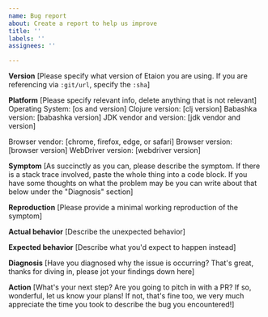```yaml
---
name: Bug report
about: Create a report to help us improve
title: ''
labels: ''
assignees: ''

---
```


**Version**
[Please specify what version of Etaion you are using.  If you are referencing via `:git/url`, specify the `:sha`]

**Platform**
[Please specify relevant info, delete anything that is not relevant]
Operating System: [os and version]
Clojure version: [clj version]
Babashka version: [babashka version]
JDK vendor and version: [jdk vendor and version]

Browser vendor: [chrome, firefox, edge, or safari]
Browser version: [browser version]
WebDriver version: [webdriver version]

**Symptom**
[As succinctly as you can, please describe the symptom. If there is a stack trace involved, paste the whole thing into a code block. If you have some thoughts on what the problem may be you can write about that below under the "Diagnosis" section]

**Reproduction**
[Please provide a minimal working reproduction of the symptom]

**Actual behavior**
[Describe the unexpected behavior]

**Expected behavior**
[Describe what you'd expect to happen instead]

**Diagnosis**
[Have you diagnosed why the issue is occurring? That's great, thanks for diving in, please jot your findings down here]

**Action**
[What's your next step? Are you going to pitch in with a PR? If so, wonderful, let us know your plans! If not, that's fine too, we very much appreciate the time you took to describe the bug you encountered!]
